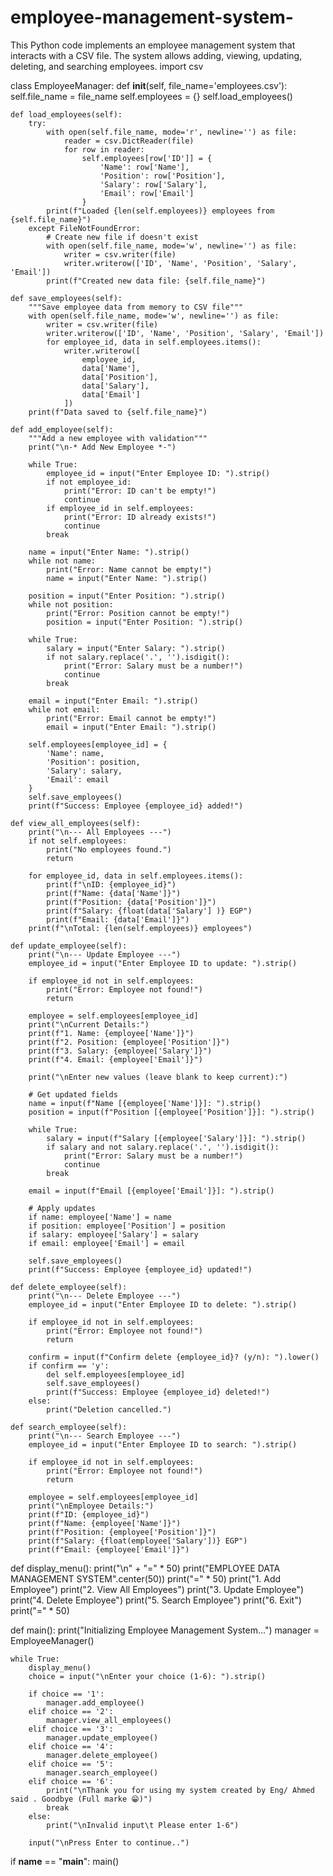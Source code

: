 # employee-management-system-
This Python code implements an employee management system that interacts with a CSV file. The system allows adding, viewing, updating, deleting, and searching employees.
import csv

class EmployeeManager:
    def __init__(self, file_name='employees.csv'):
        self.file_name = file_name
        self.employees = {}
        self.load_employees()

    def load_employees(self):
        try:
            with open(self.file_name, mode='r', newline='') as file:
                reader = csv.DictReader(file)
                for row in reader:
                    self.employees[row['ID']] = {
                        'Name': row['Name'],
                        'Position': row['Position'],
                        'Salary': row['Salary'],
                        'Email': row['Email']
                    }
            print(f"Loaded {len(self.employees)} employees from {self.file_name}")
        except FileNotFoundError:
            # Create new file if doesn't exist
            with open(self.file_name, mode='w', newline='') as file:
                writer = csv.writer(file)
                writer.writerow(['ID', 'Name', 'Position', 'Salary', 'Email'])
            print(f"Created new data file: {self.file_name}")

    def save_employees(self):
        """Save employee data from memory to CSV file"""
        with open(self.file_name, mode='w', newline='') as file:
            writer = csv.writer(file)
            writer.writerow(['ID', 'Name', 'Position', 'Salary', 'Email'])
            for employee_id, data in self.employees.items():
                writer.writerow([
                    employee_id,
                    data['Name'],
                    data['Position'],
                    data['Salary'],
                    data['Email']
                ])
        print(f"Data saved to {self.file_name}")

    def add_employee(self):
        """Add a new employee with validation"""
        print("\n-* Add New Employee *-")

        while True:
            employee_id = input("Enter Employee ID: ").strip()
            if not employee_id:
                print("Error: ID can't be empty!")
                continue
            if employee_id in self.employees:
                print("Error: ID already exists!")
                continue
            break

        name = input("Enter Name: ").strip()
        while not name:
            print("Error: Name cannot be empty!")
            name = input("Enter Name: ").strip()

        position = input("Enter Position: ").strip()
        while not position:
            print("Error: Position cannot be empty!")
            position = input("Enter Position: ").strip()

        while True:
            salary = input("Enter Salary: ").strip()
            if not salary.replace('.', '').isdigit():
                print("Error: Salary must be a number!")
                continue
            break

        email = input("Enter Email: ").strip()
        while not email:
            print("Error: Email cannot be empty!")
            email = input("Enter Email: ").strip()

        self.employees[employee_id] = {
            'Name': name,
            'Position': position,
            'Salary': salary,
            'Email': email
        }
        self.save_employees()
        print(f"Success: Employee {employee_id} added!")

    def view_all_employees(self):
        print("\n--- All Employees ---")
        if not self.employees:
            print("No employees found.")
            return

        for employee_id, data in self.employees.items():
            print(f"\nID: {employee_id}")
            print(f"Name: {data['Name']}")
            print(f"Position: {data['Position']}")
            print(f"Salary: {float(data['Salary'] )} EGP")
            print(f"Email: {data['Email']}")
        print(f"\nTotal: {len(self.employees)} employees")

    def update_employee(self):
        print("\n--- Update Employee ---")
        employee_id = input("Enter Employee ID to update: ").strip()

        if employee_id not in self.employees:
            print("Error: Employee not found!")
            return

        employee = self.employees[employee_id]
        print("\nCurrent Details:")
        print(f"1. Name: {employee['Name']}")
        print(f"2. Position: {employee['Position']}")
        print(f"3. Salary: {employee['Salary']}")
        print(f"4. Email: {employee['Email']}")

        print("\nEnter new values (leave blank to keep current):")

        # Get updated fields
        name = input(f"Name [{employee['Name']}]: ").strip()
        position = input(f"Position [{employee['Position']}]: ").strip()

        while True:
            salary = input(f"Salary [{employee['Salary']}]: ").strip()
            if salary and not salary.replace('.', '').isdigit():
                print("Error: Salary must be a number!")
                continue
            break

        email = input(f"Email [{employee['Email']}]: ").strip()

        # Apply updates
        if name: employee['Name'] = name
        if position: employee['Position'] = position
        if salary: employee['Salary'] = salary
        if email: employee['Email'] = email

        self.save_employees()
        print(f"Success: Employee {employee_id} updated!")

    def delete_employee(self):
        print("\n--- Delete Employee ---")
        employee_id = input("Enter Employee ID to delete: ").strip()

        if employee_id not in self.employees:
            print("Error: Employee not found!")
            return

        confirm = input(f"Confirm delete {employee_id}? (y/n): ").lower()
        if confirm == 'y':
            del self.employees[employee_id]
            self.save_employees()
            print(f"Success: Employee {employee_id} deleted!")
        else:
            print("Deletion cancelled.")

    def search_employee(self):
        print("\n--- Search Employee ---")
        employee_id = input("Enter Employee ID to search: ").strip()

        if employee_id not in self.employees:
            print("Error: Employee not found!")
            return

        employee = self.employees[employee_id]
        print("\nEmployee Details:")
        print(f"ID: {employee_id}")
        print(f"Name: {employee['Name']}")
        print(f"Position: {employee['Position']}")
        print(f"Salary: {float(employee['Salary'])} EGP")
        print(f"Email: {employee['Email']}")

def display_menu():
    print("\n" + "=" * 50)
    print("EMPLOYEE DATA MANAGEMENT SYSTEM".center(50))
    print("=" * 50)
    print("1. Add Employee")
    print("2. View All Employees")
    print("3. Update Employee")
    print("4. Delete Employee")
    print("5. Search Employee")
    print("6. Exit")
    print("=" * 50)


def main():
    print("Initializing Employee Management System...")
    manager = EmployeeManager()

    while True:
        display_menu()
        choice = input("\nEnter your choice (1-6): ").strip()

        if choice == '1':
            manager.add_employee()
        elif choice == '2':
            manager.view_all_employees()
        elif choice == '3':
            manager.update_employee()
        elif choice == '4':
            manager.delete_employee()
        elif choice == '5':
            manager.search_employee()
        elif choice == '6':
            print("\nThank you for using my system created by Eng/ Ahmed said . Goodbye (Full marke 😁)")
            break
        else:
            print("\nInvalid input\t Please enter 1-6")

        input("\nPress Enter to continue..")

if __name__ == "__main__":
    main()
